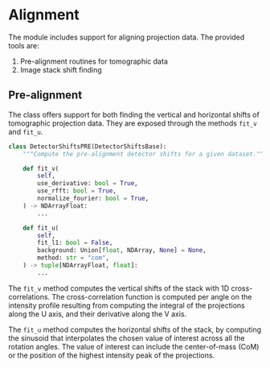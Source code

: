 # Alignment

The [](#alignment) module includes support for aligning projection data.
The provided tools are:
1. Pre-alignment routines for tomographic data
2. Image stack shift finding

## Pre-alignment 

The class [](#alignment.shifts.DetectorShiftsPRE) offers support for both finding the
vertical and horizontal shifts of tomographic projection data.
They are exposed through the methods `fit_v` and `fit_u`.

```Python
class DetectorShiftsPRE(DetectorShiftsBase):
    """Compute the pre-alignment detector shifts for a given dataset."""

    def fit_v(
        self,
        use_derivative: bool = True,
        use_rfft: bool = True,
        normalize_fourier: bool = True,
    ) -> NDArrayFloat:
        ...

    def fit_u(
        self,
        fit_l1: bool = False,
        background: Union[float, NDArray, None] = None,
        method: str = "com",
    ) -> tuple[NDArrayFloat, float]:
        ...
```

The `fit_v` method computes the vertical shifts of the stack with 1D cross-correlations.
The cross-correlation function is computed per angle on the intensity profile resulting
from computing the integral of the projections along the U axis, and their derivative
along the V axis.

The `fit_u` method computes the horizontal shifts of the stack, by computing the
sinusoid that interpolates the chosen value of interest across all the rotation
angles. The value of interest can include the center-of-mass (CoM) or the position
of the highest intensity peak of the projections.
